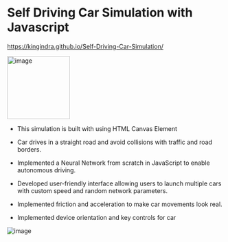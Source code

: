 # Self Driving Car Simulation with Javascript

https://kingindra.github.io/Self-Driving-Car-Simulation/

<img width="146" alt="image" src="https://github.com/KingIndra/Self-Driving-Car-Simulation/assets/81245566/1f46b508-1e36-45bf-a57d-4a3aeaf21a4f">

- This simulation is built with using HTML Canvas Element

- Car drives in a straight road and avoid collisions with traffic and road borders.
- Implemented a Neural Network from scratch in JavaScript to enable autonomous driving.
- Developed user-friendly interface allowing users to launch multiple cars with custom speed and random network parameters.
- Implemented friction and acceleration to make car movements look real.
- Implemented device orientation and key controls for car

![image](https://github.com/KingIndra/Self-Driving-Car-Simulation/assets/81245566/ea4768ad-4b21-466b-a3f5-1f27aef3d354)

